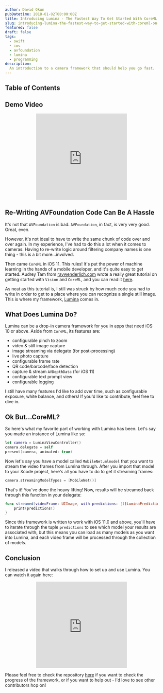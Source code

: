 ```yaml
---
author: David Okun
pubDatetime: 2018-01-02T00:00:00Z
title: Introducing Lumina - The Fastest Way To Get Started With CoreML On iOS
slug: introducing-lumina-the-fastest-way-to-get-started-with-coreml-on-ios
featured: false
draft: false
tags:
  - swift
  - ios
  - avfoundation
  - lumina
  - programming
description:
  An introduction to a camera framework that should help you go fast.
---
```


## Table of Contents

## Demo Video

<center>
<div style="max-width: 560px; margin: 0 auto;">
  <div style="position: relative; padding-bottom: 56.25%; height: 0; overflow: hidden;">
    <iframe height="315" src="https://www.youtube.com/embed/8eEAvcy708s" frameborder="0" allowfullscreen></iframe>
  </div>
</div>
</center>


## Re-Writing AVFoundation Code Can Be A Hassle

It's not that `AVFoundation` is bad. `AVFoundation`, in fact, is very very good. Great, even.

However, it's not ideal to have to write the same chunk of code over and over again. In my experience, I've had to do this a lot when it comes to cameras. Having to re-write logic around filtering company names is one thing - this is a bit more...involved.

Then came `CoreML` in iOS 11. This rules! It's put the power of machine learning in the hands of a mobile developer, and it's quite easy to get started. Audrey Tam from [raywenderlich.com](https://www.raywenderlich.com/u/audrey) wrote a really great tutorial on getting started with `Vision` and `CoreML`, and you can read it [here](https://www.raywenderlich.com/164213/coreml-and-vision-machine-learning-in-ios-11-tutorial).

As neat as this tutorial is, I still was struck by how much code you had to write in order to get to a place where you can recognize a single still image. This is where my framework, [Lumina](https://github.com/dokun1/Lumina) comes in.

## What Does Lumina Do?

Lumina can be a drop-in camera framework for you in apps that need iOS 10 or above. Aside from `CoreML`, its features are:

- configurable pinch to zoom
- video & still image capture
- image streaming via delegate (for post-processing)
- live photo capture
- configurable frame rate
- QR code/barcode/face detection
- capture & stream `AVDepthData` (for iOS 11)
- configurable text prompt view
- configurable logging

I still have many features I'd like to add over time, such as configurable exposure, white balance, and others! If you'd like to contribute, feel free to dive in.

## Ok But...CoreML?

So here's what my favorite part of working with Lumina has been. Let's say you made an instance of Lumina like so:

```swift
let camera = LuminaViewController()
camera.delegate = self
present(camera, animated: true)
```

Now let's say you have a model called `MobileNet.mlmodel` that you want to stream the video frames from Lumina through. After you import that model to your Xcode project, here's all you have to do to get it streaming frames:

```swift
camera.streamingModelTypes = [MobileNet()]
```

That's it! You've done the heavy lifting! Now, results will be streamed back through this function in your delegate:

```swift
func streamed(videoFrame: UIImage, with predictions: [([LuminaPrediction]?, Any.Type)]?, from controller: LuminaViewController) {
    print(predictions!)
}
```

Since this framework is written to work with iOS 11.0 and above, you'll have to iterate through the tuple `predictions` to see which model your results are associated with, but this means you can load as many models as you want into Lumina, and each video frame will be processed through the collection of models.

## Conclusion

I released a video that walks through how to set up and use Lumina. You can watch it again here:

<center>
    <div style="max-width: 560px; margin: 0 auto;">
        <div style="position: relative; padding-bottom: 56.25%; height: 0; overflow: hidden;">
            <iframe
                height="315"
                src="https://www.youtube.com/embed/8eEAvcy708s"
                frameborder="0" 
                allowfullscreen>
            </iframe>
        </div>
    </div>
</center>

Please feel free to check the repository [here](https://github.com/dokun1/Lumina) if you want to check the progress of the framework, or if you want to help out - I'd love to see other contributors hop on!